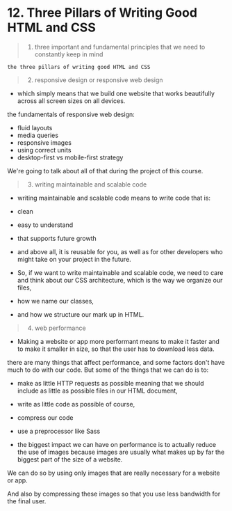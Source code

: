 # 12. Three Pillars of Writing Good HTML and CSS

> 1. three important and fundamental principles that we need to constantly keep in mind

`the three pillars of writing good HTML and CSS`

> 2. responsive design or responsive web design

- which simply means that we build one website that works beautifully across all screen sizes on all devices.

the fundamentals of responsive web design:

- fluid layouts
- media queries
- responsive images
- using correct units
- desktop-first vs mobile-first strategy

We're going to talk about all of that during the project of this course.

> 3. writing maintainable and scalable code

- writing maintainable and scalable code means to write code that is:
- clean
- easy to understand
- that supports future growth
- and above all, it is reusable for you, as well as for other developers who might take on your project in the future.

- So, if we want to write maintainable and scalable code, we need to care and think about our CSS architecture, which is the way we organize our files,

- how we name our classes,

- and how we structure our mark up in HTML.

> 4. web performance

- Making a website or app more performant means to make it faster and to make it smaller in size, so that the user has to download less data.

there are many things that affect performance, and some factors don't have much to do with our code. But some of the things that we can do is to:

- make as little HTTP requests as possible meaning that we should include as little as possible files in our HTML document,
- write as little code as possible of course,
- compress our code
- use a preprocessor like Sass

- the biggest impact we can have on performance is to actually reduce the use of images because images are usually what makes up by far the biggest part of the size of a website.

We can do so by using only images that are really necessary for a website or app.

And also by compressing these images so that you use less bandwidth for the final user.
